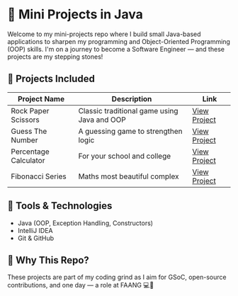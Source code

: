 # 🚀 Mini Projects in Java

Welcome to my mini-projects repo where I build small Java-based applications to sharpen my programming and Object-Oriented Programming (OOP) skills. I'm on a journey to become a Software Engineer — and these projects are my stepping stones!

## 🔧 Projects Included

| Project Name          | Description                            | Link                         |
|-----------------------|----------------------------------------|------------------------------|
| Rock Paper Scissors   | Classic traditional game using Java and OOP    | [View Project](https://github.com/Namit-07/Mini-Projects/blob/main/src/Rock_Paper_Scissorgame.java) |
| Guess The Number      | A guessing game to strengthen logic    | [View Project](https://github.com/Namit-07/Mini-Projects/blob/main/src/Guesstheno_Ex3.java) |
| Percentage Calculator | For your school and college            | [View Project](https://github.com/Namit-07/Mini-Projects/blob/main/src/Class_XII_percentage_calculator.java) |
| Fibonacci Series      | Maths most beautiful complex           | [View Project](https://github.com/Namit-07/Mini-Projects/blob/main/src/fibonacci_series.java) |

## 📌 Tools & Technologies
- Java (OOP, Exception Handling, Constructors)
- IntelliJ IDEA
- Git & GitHub

## 🧠 Why This Repo?
These projects are part of my coding grind as I aim for GSoC, open-source contributions, and one day — a role at FAANG 💻🚀

